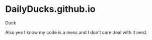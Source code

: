 # DailyDucks.github.io

Duck



Also yes I know my code is a mess and I don't care deal with it nerd.
